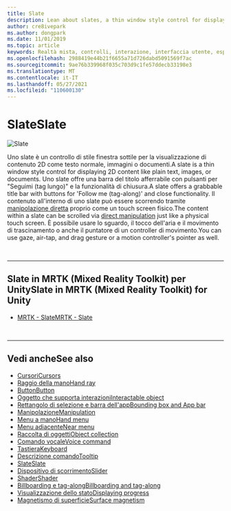 ```yaml
---
title: Slate
description: Lean about slates, a thin window style control for displaying 2D content using the Mixed Reality Toolkit( Slates, un controllo di stile finestra sottile per la visualizzazione di contenuto 2D usando Mixed Reality Toolkit).
author: cre8ivepark
ms.author: dongpark
ms.date: 11/01/2019
ms.topic: article
keywords: Realtà mista, controlli, interazione, interfaccia utente, esperienza utente, visore per realtà mista, visore windows mixed reality, visore per realtà virtuale, HoloLens, Slate, MRTK, Mixed Reality Toolkit
ms.openlocfilehash: 2988419e44b21f6655a71d726dabd5091569f7ac
ms.sourcegitcommit: 9ae76b339968f035c703d9c1fe57ddecb33198e3
ms.translationtype: MT
ms.contentlocale: it-IT
ms.lasthandoff: 05/27/2021
ms.locfileid: "110600130"
---
```

# <a name="slate"></a><span data-ttu-id="10239-104">Slate</span><span class="sxs-lookup"><span data-stu-id="10239-104">Slate</span></span>

![Slate](images/UX_Hero_Slate.jpg)

<span data-ttu-id="10239-106">Uno slate è un controllo di stile finestra sottile per la visualizzazione di contenuto 2D come testo normale, immagini o documenti.</span><span class="sxs-lookup"><span data-stu-id="10239-106">A slate is a thin window style control for displaying 2D content like plain text, images, or documents.</span></span> <span data-ttu-id="10239-107">Uno slate offre una barra del titolo afferrabile con pulsanti per "Seguimi (tag lungo)" e la funzionalità di chiusura.</span><span class="sxs-lookup"><span data-stu-id="10239-107">A slate offers a grabbable title bar with buttons for 'Follow me (tag-along)' and close functionality.</span></span> <span data-ttu-id="10239-108">Il contenuto all'interno di uno slate può essere scorrendo tramite [manipolazione diretta](direct-manipulation.md#2d-slate-interaction) proprio come un touch screen fisico.</span><span class="sxs-lookup"><span data-stu-id="10239-108">The content within a slate can be scrolled via [direct manipulation](direct-manipulation.md#2d-slate-interaction) just like a physical touch screen.</span></span> <span data-ttu-id="10239-109">È possibile usare lo sguardo, il tocco dell'aria e il movimento di trascinamento o anche il puntatore di un controller di movimento.</span><span class="sxs-lookup"><span data-stu-id="10239-109">You can use gaze, air-tap, and drag gesture or a motion controller's pointer as well.</span></span>

<br>

---

## <a name="slate-in-mrtk-mixed-reality-toolkit-for-unity"></a><span data-ttu-id="10239-110">Slate in MRTK (Mixed Reality Toolkit) per Unity</span><span class="sxs-lookup"><span data-stu-id="10239-110">Slate in MRTK (Mixed Reality Toolkit) for Unity</span></span>

* [<span data-ttu-id="10239-111">MRTK - Slate</span><span class="sxs-lookup"><span data-stu-id="10239-111">MRTK - Slate</span></span>](/windows/mixed-reality/mrtk-unity/features/ux-building-blocks/slate)

<br>

---

## <a name="see-also"></a><span data-ttu-id="10239-112">Vedi anche</span><span class="sxs-lookup"><span data-stu-id="10239-112">See also</span></span>

* [<span data-ttu-id="10239-113">Cursori</span><span class="sxs-lookup"><span data-stu-id="10239-113">Cursors</span></span>](cursors.md)
* [<span data-ttu-id="10239-114">Raggio della mano</span><span class="sxs-lookup"><span data-stu-id="10239-114">Hand ray</span></span>](point-and-commit.md)
* [<span data-ttu-id="10239-115">Button</span><span class="sxs-lookup"><span data-stu-id="10239-115">Button</span></span>](button.md)
* [<span data-ttu-id="10239-116">Oggetto che supporta interazioni</span><span class="sxs-lookup"><span data-stu-id="10239-116">Interactable object</span></span>](interactable-object.md)
* [<span data-ttu-id="10239-117">Rettangolo di selezione e barra dell'app</span><span class="sxs-lookup"><span data-stu-id="10239-117">Bounding box and App bar</span></span>](app-bar-and-bounding-box.md)
* [<span data-ttu-id="10239-118">Manipolazione</span><span class="sxs-lookup"><span data-stu-id="10239-118">Manipulation</span></span>](direct-manipulation.md)
* [<span data-ttu-id="10239-119">Menu a mano</span><span class="sxs-lookup"><span data-stu-id="10239-119">Hand menu</span></span>](hand-menu.md)
* [<span data-ttu-id="10239-120">Menu adiacente</span><span class="sxs-lookup"><span data-stu-id="10239-120">Near menu</span></span>](near-menu.md)
* [<span data-ttu-id="10239-121">Raccolta di oggetti</span><span class="sxs-lookup"><span data-stu-id="10239-121">Object collection</span></span>](object-collection.md)
* [<span data-ttu-id="10239-122">Comando vocale</span><span class="sxs-lookup"><span data-stu-id="10239-122">Voice command</span></span>](voice-input.md)
* [<span data-ttu-id="10239-123">Tastiera</span><span class="sxs-lookup"><span data-stu-id="10239-123">Keyboard</span></span>](keyboard.md)
* [<span data-ttu-id="10239-124">Descrizione comando</span><span class="sxs-lookup"><span data-stu-id="10239-124">Tooltip</span></span>](tooltip.md)
* [<span data-ttu-id="10239-125">Slate</span><span class="sxs-lookup"><span data-stu-id="10239-125">Slate</span></span>](slate.md)
* [<span data-ttu-id="10239-126">Dispositivo di scorrimento</span><span class="sxs-lookup"><span data-stu-id="10239-126">Slider</span></span>](slider.md)
* [<span data-ttu-id="10239-127">Shader</span><span class="sxs-lookup"><span data-stu-id="10239-127">Shader</span></span>](shader.md)
* [<span data-ttu-id="10239-128">Billboarding e tag-along</span><span class="sxs-lookup"><span data-stu-id="10239-128">Billboarding and tag-along</span></span>](billboarding-and-tag-along.md)
* [<span data-ttu-id="10239-129">Visualizzazione dello stato</span><span class="sxs-lookup"><span data-stu-id="10239-129">Displaying progress</span></span>](progress.md)
* [<span data-ttu-id="10239-130">Magnetismo di superficie</span><span class="sxs-lookup"><span data-stu-id="10239-130">Surface magnetism</span></span>](surface-magnetism.md)